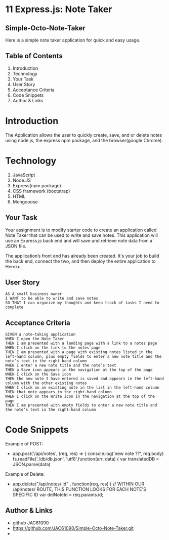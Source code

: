 # 11 Express.js: Note Taker

## Simple-Octo-Note-Taker

Here is a simple note taker application for quick and easy usage. 

## Table of Contents
1. Introduction
2. Technology
3. Your Task
4. User Story
5. Acceptance Criteria
6. Code Snippets
7. Author & Links

# Introduction
The Application allows the user to quickly create, save, and or delete notes using node.js, the express npm package, and the browser(google Chrome).

# Technology
1. JavaScript
2. Node.JS
3. Express(npm package)
4. CSS framework (bootstrap)
5. HTML
6. Mongooose

## Your Task

Your assignment is to modify starter code to create an application called Note Taker that can be used to write and save notes. This application will use an Express.js back end and will save and retrieve note data from a JSON file.

The application’s front end has already been created. It's your job to build the back end, connect the two, and then deploy the entire application to Heroku.


## User Story

```
AS A small business owner
I WANT to be able to write and save notes
SO THAT I can organize my thoughts and keep track of tasks I need to complete
```

## Acceptance Criteria

```
GIVEN a note-taking application
WHEN I open the Note Taker
THEN I am presented with a landing page with a link to a notes page
WHEN I click on the link to the notes page
THEN I am presented with a page with existing notes listed in the left-hand column, plus empty fields to enter a new note title and the note’s text in the right-hand column
WHEN I enter a new note title and the note’s text
THEN a Save icon appears in the navigation at the top of the page
WHEN I click on the Save icon
THEN the new note I have entered is saved and appears in the left-hand column with the other existing notes
WHEN I click on an existing note in the list in the left-hand column
THEN that note appears in the right-hand column
WHEN I click on the Write icon in the navigation at the top of the page
THEN I am presented with empty fields to enter a new note title and the note’s text in the right-hand column
```


# Code Snippets

Example of POST:
- app.post('/api/notes', (req, res) => {
    console.log('new note ??', req.body)
    fs.readFile('./db/db.json', 'utf8',function(err, data) {
        var translatedDB = JSON.parse(data)

Example of Delete: 

* app.delete("/api/notes/:id" , function(req, res) {
  // WITHIN OUR /api/notes/ ROUTE, THIS FUNCTION LOOKS FOR EACH NOTE'S SPECIFIC ID
  var delNoteId = req.params.id;

## Author & Links

- github JAC61090
- https://github.com/JAC61090/Simple-Octo-Note-Taker.git
- 


